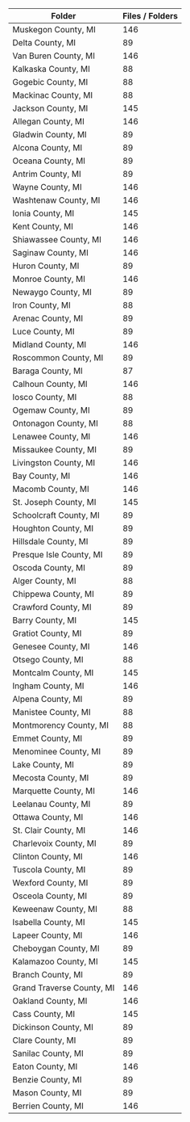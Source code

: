 | Folder                    |   Files / Folders |
|---------------------------|-------------------|
| Muskegon County, MI       |               146 |
| Delta County, MI          |                89 |
| Van Buren County, MI      |               146 |
| Kalkaska County, MI       |                88 |
| Gogebic County, MI        |                88 |
| Mackinac County, MI       |                88 |
| Jackson County, MI        |               145 |
| Allegan County, MI        |               146 |
| Gladwin County, MI        |                89 |
| Alcona County, MI         |                89 |
| Oceana County, MI         |                89 |
| Antrim County, MI         |                89 |
| Wayne County, MI          |               146 |
| Washtenaw County, MI      |               146 |
| Ionia County, MI          |               145 |
| Kent County, MI           |               146 |
| Shiawassee County, MI     |               146 |
| Saginaw County, MI        |               146 |
| Huron County, MI          |                89 |
| Monroe County, MI         |               146 |
| Newaygo County, MI        |                89 |
| Iron County, MI           |                88 |
| Arenac County, MI         |                89 |
| Luce County, MI           |                89 |
| Midland County, MI        |               146 |
| Roscommon County, MI      |                89 |
| Baraga County, MI         |                87 |
| Calhoun County, MI        |               146 |
| Iosco County, MI          |                88 |
| Ogemaw County, MI         |                89 |
| Ontonagon County, MI      |                88 |
| Lenawee County, MI        |               146 |
| Missaukee County, MI      |                89 |
| Livingston County, MI     |               146 |
| Bay County, MI            |               146 |
| Macomb County, MI         |               146 |
| St. Joseph County, MI     |               145 |
| Schoolcraft County, MI    |                89 |
| Houghton County, MI       |                89 |
| Hillsdale County, MI      |                89 |
| Presque Isle County, MI   |                89 |
| Oscoda County, MI         |                89 |
| Alger County, MI          |                88 |
| Chippewa County, MI       |                89 |
| Crawford County, MI       |                89 |
| Barry County, MI          |               145 |
| Gratiot County, MI        |                89 |
| Genesee County, MI        |               146 |
| Otsego County, MI         |                88 |
| Montcalm County, MI       |               145 |
| Ingham County, MI         |               146 |
| Alpena County, MI         |                89 |
| Manistee County, MI       |                88 |
| Montmorency County, MI    |                88 |
| Emmet County, MI          |                89 |
| Menominee County, MI      |                89 |
| Lake County, MI           |                89 |
| Mecosta County, MI        |                89 |
| Marquette County, MI      |               146 |
| Leelanau County, MI       |                89 |
| Ottawa County, MI         |               146 |
| St. Clair County, MI      |               146 |
| Charlevoix County, MI     |                89 |
| Clinton County, MI        |               146 |
| Tuscola County, MI        |                89 |
| Wexford County, MI        |                89 |
| Osceola County, MI        |                89 |
| Keweenaw County, MI       |                88 |
| Isabella County, MI       |               145 |
| Lapeer County, MI         |               146 |
| Cheboygan County, MI      |                89 |
| Kalamazoo County, MI      |               145 |
| Branch County, MI         |                89 |
| Grand Traverse County, MI |               146 |
| Oakland County, MI        |               146 |
| Cass County, MI           |               145 |
| Dickinson County, MI      |                89 |
| Clare County, MI          |                89 |
| Sanilac County, MI        |                89 |
| Eaton County, MI          |               146 |
| Benzie County, MI         |                89 |
| Mason County, MI          |                89 |
| Berrien County, MI        |               146 |